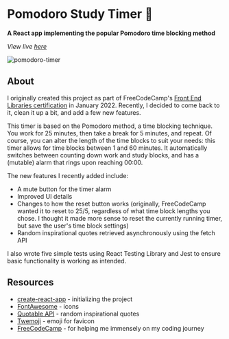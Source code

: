 # Pomodoro Study Timer 🍅
**A React app implementing the popular Pomodoro time blocking method**

_View live [here](https://aharmon413.github.io/pomodoro-timer/)_

![pomodoro-timer](https://user-images.githubusercontent.com/83358042/168689741-d139e7d5-4b6b-4088-930a-530080770b7f.png)

## About

I originally created this project as part of FreeCodeCamp's [Front End Libraries certification](https://www.freecodecamp.org/learn/front-end-development-libraries/) in January 2022. Recently, I decided to come back to it, clean it up a bit, and add a few new features.

This timer is based on the Pomodoro method, a time blocking technique. You work for 25 minutes, then take a break for 5 minutes, and repeat. Of course, you can alter the length of the time blocks to suit your needs: this timer allows for time blocks between 1 and 60 minutes. It automatically switches between counting down work and study blocks, and has a (mutable) alarm that rings upon reaching 00:00.

The new features I recently added include:
- A mute button for the timer alarm
- Improved UI details
- Changes to how the reset button works (originally, FreeCodeCamp wanted it to reset to 25/5, regardless of what time block lengths you chose. I thought it made more sense to reset the currently running timer, but save the user's time block settings)
- Random inspirational quotes retrieved asynchronously using the fetch API

I also wrote five simple tests using React Testing Library and Jest to ensure basic functionality is working as intended.

## Resources
- [create-react-app](https://github.com/facebook/create-react-app) - initializing the project
- [FontAwesome](https://fontawesome.com/) - icons
- [Quotable API](https://github.com/lukePeavey/quotable) - random inspirational quotes
- [Twemoji](https://twemoji.twitter.com/) - emoji for favicon
- [FreeCodeCamp](https://www.freecodecamp.org/) - for helping me immensely on my coding journey
